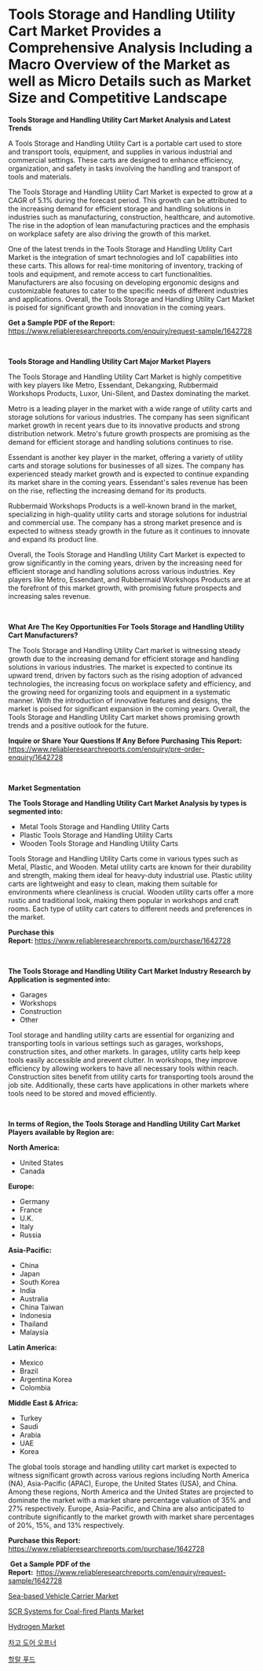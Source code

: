 <p><h1>Tools Storage and Handling Utility Cart Market Provides a Comprehensive Analysis Including a Macro Overview of the Market as well as Micro Details such as Market Size and Competitive Landscape</h1></p><p><strong>Tools Storage and Handling Utility Cart Market Analysis and Latest Trends</strong></p>
<p><p>A Tools Storage and Handling Utility Cart is a portable cart used to store and transport tools, equipment, and supplies in various industrial and commercial settings. These carts are designed to enhance efficiency, organization, and safety in tasks involving the handling and transport of tools and materials.</p><p>The Tools Storage and Handling Utility Cart Market is expected to grow at a CAGR of 5.1% during the forecast period. This growth can be attributed to the increasing demand for efficient storage and handling solutions in industries such as manufacturing, construction, healthcare, and automotive. The rise in the adoption of lean manufacturing practices and the emphasis on workplace safety are also driving the growth of this market.</p><p>One of the latest trends in the Tools Storage and Handling Utility Cart Market is the integration of smart technologies and IoT capabilities into these carts. This allows for real-time monitoring of inventory, tracking of tools and equipment, and remote access to cart functionalities. Manufacturers are also focusing on developing ergonomic designs and customizable features to cater to the specific needs of different industries and applications. Overall, the Tools Storage and Handling Utility Cart Market is poised for significant growth and innovation in the coming years.</p></p>
<p><strong>Get a Sample PDF of the Report:&nbsp;</strong> <a href="https://www.reliableresearchreports.com/enquiry/request-sample/1642728">https://www.reliableresearchreports.com/enquiry/request-sample/1642728</a></p>
<p>&nbsp;</p>
<p><strong>Tools Storage and Handling Utility Cart Major Market Players</strong></p>
<p><p>The Tools Storage and Handling Utility Cart Market is highly competitive with key players like Metro, Essendant, Dekangxing, Rubbermaid Workshops Products, Luxor, Uni-Silent, and Dastex dominating the market. </p><p>Metro is a leading player in the market with a wide range of utility carts and storage solutions for various industries. The company has seen significant market growth in recent years due to its innovative products and strong distribution network. Metro's future growth prospects are promising as the demand for efficient storage and handling solutions continues to rise.</p><p>Essendant is another key player in the market, offering a variety of utility carts and storage solutions for businesses of all sizes. The company has experienced steady market growth and is expected to continue expanding its market share in the coming years. Essendant's sales revenue has been on the rise, reflecting the increasing demand for its products.</p><p>Rubbermaid Workshops Products is a well-known brand in the market, specializing in high-quality utility carts and storage solutions for industrial and commercial use. The company has a strong market presence and is expected to witness steady growth in the future as it continues to innovate and expand its product line.</p><p>Overall, the Tools Storage and Handling Utility Cart Market is expected to grow significantly in the coming years, driven by the increasing need for efficient storage and handling solutions across various industries. Key players like Metro, Essendant, and Rubbermaid Workshops Products are at the forefront of this market growth, with promising future prospects and increasing sales revenue.</p></p>
<p>&nbsp;</p>
<p><strong>What Are The Key Opportunities For Tools Storage and Handling Utility Cart Manufacturers?</strong></p>
<p><p>The Tools Storage and Handling Utility Cart market is witnessing steady growth due to the increasing demand for efficient storage and handling solutions in various industries. The market is expected to continue its upward trend, driven by factors such as the rising adoption of advanced technologies, the increasing focus on workplace safety and efficiency, and the growing need for organizing tools and equipment in a systematic manner. With the introduction of innovative features and designs, the market is poised for significant expansion in the coming years. Overall, the Tools Storage and Handling Utility Cart market shows promising growth trends and a positive outlook for the future.</p></p>
<p><strong>Inquire or Share Your Questions If Any Before Purchasing This Report:</strong> <a href="https://www.reliableresearchreports.com/enquiry/pre-order-enquiry/1642728">https://www.reliableresearchreports.com/enquiry/pre-order-enquiry/1642728</a></p>
<p>&nbsp;</p>
<p><strong>Market Segmentation</strong></p>
<p><strong>The Tools Storage and Handling Utility Cart Market Analysis by types is segmented into:</strong></p>
<p><ul><li>Metal Tools Storage and Handling Utility Carts</li><li>Plastic Tools Storage and Handling Utility Carts</li><li>Wooden Tools Storage and Handling Utility Carts</li></ul></p>
<p><p>Tools Storage and Handling Utility Carts come in various types such as Metal, Plastic, and Wooden. Metal utility carts are known for their durability and strength, making them ideal for heavy-duty industrial use. Plastic utility carts are lightweight and easy to clean, making them suitable for environments where cleanliness is crucial. Wooden utility carts offer a more rustic and traditional look, making them popular in workshops and craft rooms. Each type of utility cart caters to different needs and preferences in the market.</p></p>
<p><strong>Purchase this Report:&nbsp;</strong><a href="https://www.reliableresearchreports.com/purchase/1642728">https://www.reliableresearchreports.com/purchase/1642728</a></p>
<p>&nbsp;</p>
<p><strong>The Tools Storage and Handling Utility Cart Market Industry Research by Application is segmented into:</strong></p>
<p><ul><li>Garages</li><li>Workshops</li><li>Construction</li><li>Other</li></ul></p>
<p><p>Tool storage and handling utility carts are essential for organizing and transporting tools in various settings such as garages, workshops, construction sites, and other markets. In garages, utility carts help keep tools easily accessible and prevent clutter. In workshops, they improve efficiency by allowing workers to have all necessary tools within reach. Construction sites benefit from utility carts for transporting tools around the job site. Additionally, these carts have applications in other markets where tools need to be stored and moved efficiently.</p></p>
<p>&nbsp;</p>
<p><strong>In terms of Region, the Tools Storage and Handling Utility Cart Market Players available by Region are:</strong></p>
<p>
    <p> <strong> North America: </strong>
        <ul>
            <li>United States</li>
            <li>Canada</li>
        </ul>
        </p> 
    <p> <strong> Europe: </strong>
        <ul>
            <li>Germany</li>
            <li>France</li>
            <li>U.K.</li>
            <li>Italy</li>
            <li>Russia</li>
        </ul>
        </p> 
    <p> <strong> Asia-Pacific: </strong>
        <ul>
            <li>China</li>
            <li>Japan</li>
            <li>South Korea</li>
            <li>India</li>
            <li>Australia</li>
            <li>China Taiwan</li>
            <li>Indonesia</li>
            <li>Thailand</li>
            <li>Malaysia</li>
        </ul>
        </p> 
    <p> <strong> Latin America: </strong>
        <ul>
            <li>Mexico</li>
            <li>Brazil</li>
            <li>Argentina Korea</li>
            <li>Colombia</li>
        </ul>
        </p> 
    <p> <strong> Middle East & Africa: </strong>
        <ul>
            <li>Turkey</li>
            <li>Saudi</li>
            <li>Arabia</li>
            <li>UAE</li>
            <li>Korea</li>
        </ul>
    </p>
    </p>
<p><p>The global tools storage and handling utility cart market is expected to witness significant growth across various regions including North America (NA), Asia-Pacific (APAC), Europe, the United States (USA), and China. Among these regions, North America and the United States are projected to dominate the market with a market share percentage valuation of 35% and 27% respectively. Europe, Asia-Pacific, and China are also anticipated to contribute significantly to the market growth with market share percentages of 20%, 15%, and 13% respectively.</p></p>
<p><strong>Purchase this Report: </strong><a href="https://www.reliableresearchreports.com/purchase/1642728">https://www.reliableresearchreports.com/purchase/1642728</a></p>
<p>&nbsp;<strong>Get a Sample PDF of the Report:&nbsp;&nbsp;</strong><a href="https://www.reliableresearchreports.com/enquiry/request-sample/1642728">https://www.reliableresearchreports.com/enquiry/request-sample/1642728</a></p>
<p><strong></strong></p>
<p><p><a href="https://meowing-lemming-dd3.notion.site/Sea-based-Vehicle-Carrier-Market-Size-Furnishes-Valuable-Information-Encompassing-Market-Share-Mark-47a5ee712aba4cd392e5fcb7d879a8d0">Sea-based Vehicle Carrier Market</a></p><p><a href="https://cute-banjo-8ca.notion.site/SCR-Systems-for-Coal-fired-Plants-Market-Size-Reflecting-a-Forecast-Till-2031-Market-By-Type-By-Ap-32c50b7b1e6a448380f238fe5d8015a4">SCR Systems for Coal-fired Plants Market</a></p><p><a href="https://view.publitas.com/reportprime-1/hydrogen-market-size-and-examines-its-market-scope-with-a-primary-focus-on-growth-opportunities-and-forecasted-trends-spanning-from-2024-to-2031/">Hydrogen Market</a></p><p><a href="https://medium.com/@stephenarmstrong52/%EC%B0%A8%EA%B3%A0-%EB%AC%B8-%EC%98%A4%ED%94%84%EB%84%88-%EC%8B%9C%EC%9E%A5-%EB%B6%84%EC%84%9D-%EA%B8%80%EB%A1%9C%EB%B2%8C-%EC%82%B0%EC%97%85-%EC%A0%84%EB%A7%9D-%EB%B0%8F-%EC%98%88%EC%B8%A1-2024%EB%85%84%EB%B6%80%ED%84%B0-2031%EB%85%84-faa0aadded29">차고 도어 오프너</a></p><p><a href="https://medium.com/@stephenarmstrong52/%ED%95%A0%EB%9E%84-%EC%8B%9D%ED%92%88-%EC%8B%9C%EC%9E%A5-2031%EB%85%84%EA%B9%8C%EC%A7%80%EC%9D%98-%EB%8F%99%ED%96%A5-%EC%98%88%EC%B8%A1-%EB%B0%8F-%EA%B2%BD%EC%9F%81-%EB%B6%84%EC%84%9D-b36221537d29">할랄 푸드</a></p></p>